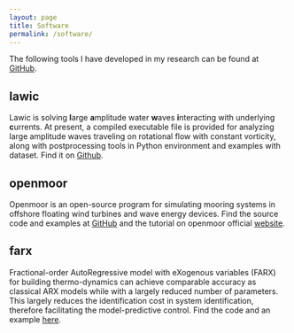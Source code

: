 ```yaml
---
layout: page
title: Software
permalink: /software/
---
```


The following tools I have developed in my research can be found at [GitHub](http://github.com/chen-lin).

## lawic 
Lawic is solving **l**arge **a**mplitude water **w**aves **i**nteracting with underlying **c**urrents. At present, a compiled executable file is provided for analyzing large amplitude waves traveling on rotational flow with constant vorticity, along with postprocessing tools in Python environment and examples with dataset. Find it on [Github](https://github.com/chen-lin/lawic/).

## openmoor
Openmoor is an open-source program for simulating mooring systems in offshore floating wind turbines and wave energy devices. Find the source code and examples at [GitHub](https://github.com/chen-lin/openmoor/) and the tutorial on openmoor official [website](https://openmoor.github.io).

## farx
Fractional-order AutoRegressive model with eXogenous variables (FARX) for building thermo-dynamics can achieve comparable accuracy as classical ARX models while with a largely reduced number of parameters. This largely reduces the identification cost in system identification, therefore facilitating the model-predictive control. Find the code and an example [here](https://github.com/chen-lin/farx/).
